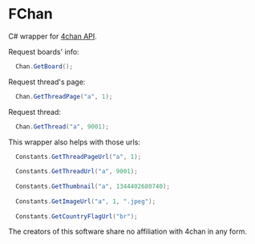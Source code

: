 # FChan
C# wrapper for [4chan API](https://github.com/4chan/4chan-API).

Request boards' info:
```C#
  Chan.GetBoard();
```

Request thread's page:
```C#
  Chan.GetThreadPage("a", 1);
```

Request thread:
```C#
  Chan.GetThread("a", 9001);
```

This wrapper also helps with those urls:
```C#
  Constants.GetThreadPageUrl("a", 1);
  
  Constants.GetThreadUrl("a", 9001);
  
  Constants.GetThumbnail("a", 1344402680740);
  
  Constants.GetImageUrl("a", 1, ".jpeg");
  
  Constants.GetCountryFlagUrl("br");
```


The creators of this software share no affiliation with 4chan in any form.
